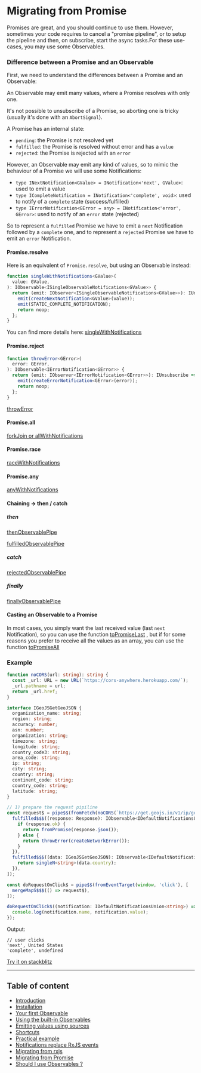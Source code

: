 # Migrating from Promise

Promises are great, and you should continue to use them.
However, sometimes your code requires to cancel a "promise pipeline",
or to setup the pipeline and then, on subscribe, start the async tasks.For these use-cases, you may use some Observables.

### Difference between a Promise and an Observable

First, we need to understand the differences between a Promise and an Observable:

An Observable may emit many values, where a Promise resolves with only one.

It's not possible to unsubscribe of a Promise, so aborting one is tricky (usually it's done with an `AbortSignal`).

A Promise has an internal state: 
  - `pending`: the Promise is not resolved yet
  - `fulfilled`: the Promise is resolved without error and has a `value`
  - `rejected`: the Promise is rejected with an `error`
  
However, an Observable may emit any kind of values, so to mimic the behaviour of a Promise we will use some Notifications:

- `type INextNotification<GValue> = INotification<'next', GValue>`: used to emit a value
- `type ICompleteNotification = INotification<'complete', void>`:  used to notify of a `complete` state (success/fulfilled)
- `type IErrorNotification<GError = any> = INotification<'error', GError>`: used to notify of an `error` state (rejected)

So to represent a `fulfilled` Promise we have to emit a `next` Notification followed by a `complete` one,
and to represent a `rejected` Promise  we have to emit an `error` Notification.


#### Promise.resolve

Here is an equivalent of `Promise.resolve`, but using an Observable instead:

```ts
function singleWithNotifications<GValue>(
  value: GValue,
): IObservable<ISingleObservableNotifications<GValue>> {
  return (emit: IObserver<ISingleObservableNotifications<GValue>>): IUnsubscribe => {
    emit(createNextNotification<GValue>(value));
    emit(STATIC_COMPLETE_NOTIFICATION);
    return noop;
  };
}
```

You can find more details here: [singleWithNotifications](../../observable/built-in/from/with-notifications/values/single/single-with-notifications.md)


#### Promise.reject

```ts
function throwError<GError>(
  error: GError,
): IObservable<IErrorNotification<GError>> {
  return (emit: IObserver<IErrorNotification<GError>>): IUnsubscribe => {
    emit(createErrorNotification<GError>(error));
    return noop;
  };
}
```

[throwError](../../observable/built-in/from/with-notifications/others/throw-error/throw-error.md)

#### Promise.all

[forkJoin or allWithNotifications](../../observable/built-in/from/with-notifications/many-observables/fork-join/fork-join.md)

#### Promise.race

[raceWithNotifications](../../observable/built-in/from/with-notifications/many-observables/race-with-notifications/race-with-notifications.md)

#### Promise.any

[anyWithNotifications](../../observable/built-in/from/with-notifications/many-observables/any-with-notifications/any-with-notifications.md)


#### Chaining -> then / catch

##### then

[thenObservablePipe](../../observable/pipes/built-in/with-notifications/then/then-observable-pipe.md)

[fulfilledObservablePipe](../../observable/pipes/built-in/with-notifications/then/derived/fulfilled/fulfilled-observable-pipe.ts)

##### catch

[rejectedObservablePipe](../../observable/pipes/built-in/with-notifications/then/derived/rejected/rejected-observable-pipe.ts)

##### finally

[finallyObservablePipe](../../observable/pipes/built-in/with-notifications/then/derived/finally/finally-observable-pipe.md)

#### Casting an Observable to a Promise

In most cases, you simply want the last received value (last `next` Notification), so you can use the function 
[toPromiseLast](../../observable/built-in/to/with-notifications/promise/last/to-promise-last.md)
, but if for some reasons you prefer to receive all the values as an array, you can use the function
[toPromiseAll](../../observable/built-in/to/with-notifications/promise/all/to-promise-all.md)


### Example

```ts
function noCORS(url: string): string {
  const _url: URL = new URL(`https://cors-anywhere.herokuapp.com/`);
  _url.pathname = url;
  return _url.href;
}

interface IGeoJSGetGeoJSON {
  organization_name: string;
  region: string;
  accuracy: number;
  asn: number;
  organization: string;
  timezone: string;
  longitude: string;
  country_code3: string;
  area_code: string;
  ip: string;
  city: string;
  country: string;
  continent_code: string;
  country_code: string;
  latitude: string;
}

// 1) prepare the request pipiline
const request$ = pipe$$(fromFetch(noCORS(`https://get.geojs.io/v1/ip/geo.json`)), [
  fulfilled$$$((response: Response): IObservable<IDefaultNotificationsUnion<IGeoJSGetGeoJSON>> => {
    if (response.ok) {
      return fromPromise(response.json());
    } else {
      return throwError(createNetworkError());
    }
  }),
  fulfilled$$$((data: IGeoJSGetGeoJSON): IObservable<IDefaultNotificationsUnion<string>> => {
    return singleN<string>(data.country);
  }),
]);

const doRequestOnClick$ = pipe$$(fromEventTarget(window, 'click'), [
  mergeMapS$$$(() => request$),
]);

doRequestOnClick$((notification: IDefaultNotificationsUnion<string>) => {
  console.log(notification.name, notification.value);
});
```

Output:

```text
// user clicks
'next', United States
'complete', undefined
```

[Try it on stackblitz](https://stackblitz.com/edit/typescript-a6j2xx?devtoolsheight=33&file=index.ts)

---

## Table of content

- [Introduction](./01-introduction.md)
- [Installation](./02-installation.md)
- [Your first Observable](./03-your-first-observable.md)
- [Using the built-in Observables](./04-using-the-built-in-observables.md)
- [Emitting values using sources](./05-sources.md)
- [Shortcuts](./06-shortcuts.md)
- [Practical example](./07-practical-example/07-practical-example.md)
- [Notifications replace RxJS events](./08-notifications.md)
- [Migrating from rxjs](./09-migrating-from-rxjs.md)
- [Migrating from Promise](./10-migrating-from-promise.md)
- [Should I use Observables ?](./11-should-i-use-observables.md)
